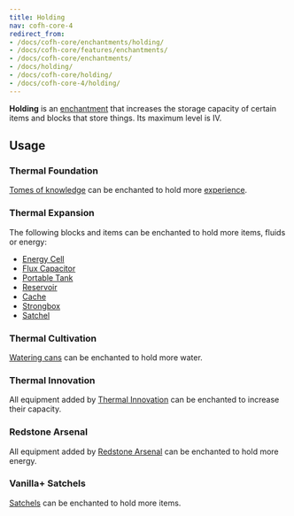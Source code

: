 ```yaml
---
title: Holding
nav: cofh-core-4
redirect_from:
- /docs/cofh-core/enchantments/holding/
- /docs/cofh-core/features/enchantments/
- /docs/cofh-core/enchantments/
- /docs/holding/
- /docs/cofh-core/holding/
- /docs/cofh-core-4/holding/
---
```


**Holding** is an [enchantment](https://minecraft.gamepedia.com/Enchanting) that
increases the storage capacity of certain items and blocks that store things.
Its maximum level is IV.


Usage
-----

### Thermal Foundation
[Tomes of knowledge](/docs/1.12/thermal-foundation-2/tome-of-knowledge/) can be enchanted to hold more
[experience](https://minecraft.gamepedia.com/Experience).

### Thermal Expansion
The following blocks and items can be enchanted to hold more items, fluids or
energy:

* [Energy Cell](/docs/1.12/thermal-expansion-5/energy-cell/)
* [Flux Capacitor](/docs/1.12/thermal-expansion-5/flux-capacitor/)
* [Portable Tank](/docs/1.12/thermal-expansion-5/portable-tank/)
* [Reservoir](/docs/1.12/thermal-expansion-5/reservoir/)
* [Cache](/docs/1.12/thermal-expansion-5/cache/)
* [Strongbox](/docs/1.12/thermal-expansion-5/strongbox/)
* [Satchel](/docs/1.12/thermal-expansion-5/satchel/)

### Thermal Cultivation
[Watering cans](/docs/1.12/thermal-cultivation/watering-can/) can be enchanted to hold more water.

### Thermal Innovation
All equipment added by [Thermal Innovation](/docs/1.12/thermal-innovation/) can be
enchanted to increase their capacity.

### Redstone Arsenal
All equipment added by [Redstone Arsenal](/docs/1.12/redstone-arsenal-2/) can be
enchanted to hold more energy.

### Vanilla+ Satchels
[Satchels](/docs/1.12/vanillaplus-satchels/satchel/) can be enchanted to hold more
items.
